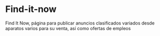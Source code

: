 # Find-it-now

Find It Now, página para publicar anuncios clasificados variados desde aparatos varios para su venta, así como ofertas de empleos
